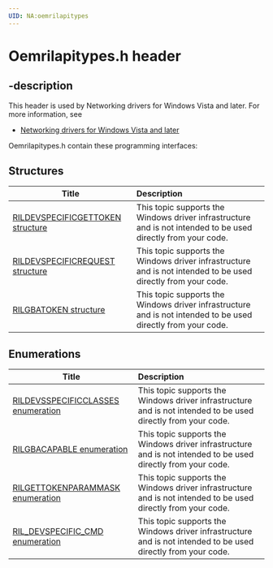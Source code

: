 ```yaml
---
UID: NA:oemrilapitypes
---
```


# Oemrilapitypes.h header

## -description

This header is used by Networking drivers for Windows Vista and later. For more information, see
- [Networking drivers for Windows Vista and later](../_netvista/index.md)

Oemrilapitypes.h contain these programming interfaces:


## Structures

| Title   | Description   |
| ---- |:---- |
| [RILDEVSPECIFICGETTOKEN structure](ns-oemrilapitypes-rildevspecificgettoken.md) | This topic supports the Windows driver infrastructure and is not intended to be used directly from your code. |
| [RILDEVSPECIFICREQUEST structure](ns-oemrilapitypes-rildevspecificrequest.md) | This topic supports the Windows driver infrastructure and is not intended to be used directly from your code. |
| [RILGBATOKEN structure](ns-oemrilapitypes-rilgbatoken.md) | This topic supports the Windows driver infrastructure and is not intended to be used directly from your code. |

## Enumerations

| Title   | Description   |
| ---- |:---- |
| [RILDEVSSPECIFICCLASSES enumeration](ne-oemrilapitypes-rildevsspecificclasses.md) | This topic supports the Windows driver infrastructure and is not intended to be used directly from your code. |
| [RILGBACAPABLE enumeration](ne-oemrilapitypes-rilgbacapable.md) | This topic supports the Windows driver infrastructure and is not intended to be used directly from your code. |
| [RILGETTOKENPARAMMASK enumeration](ne-oemrilapitypes-rilgettokenparammask.md) | This topic supports the Windows driver infrastructure and is not intended to be used directly from your code. |
| [RIL_DEVSPECIFIC_CMD enumeration](ne-oemrilapitypes-ril_devspecific_cmd.md) | This topic supports the Windows driver infrastructure and is not intended to be used directly from your code. |

